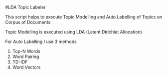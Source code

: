 #LDA Topic Labeler

This script helps to execute Topic Modelling and Auto Labelling of Topics on Corpus of Documents

Topic Modelling is executed using LDA (Latent Dirichlet Allocation)

For Auto Labelling I use 3 methods
  1) Top-N Words
  2) Word Pairing
  3) TD-IDF
  4) Word Vectors
